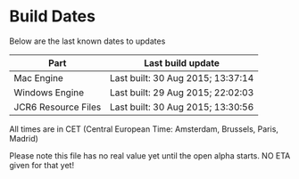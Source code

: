# Build Dates

Below are the last known dates to updates

Part | Last build update
-----|-----
Mac Engine | Last built: 30 Aug 2015; 13:37:14
Windows Engine | Last built: 29 Aug 2015; 22:02:03
JCR6 Resource Files | Last built: 30 Aug 2015; 13:30:56
All times are in CET (Central European Time: Amsterdam, Brussels, Paris, Madrid)


Please note this file has no real value yet until the open alpha starts. NO ETA given for that yet!
